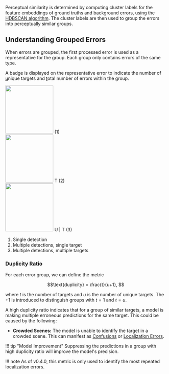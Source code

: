 Perceptual similarity is determined by computing cluster labels for the feature embeddings of ground truths and background errors, using the [HDBSCAN algorithm](https://github.com/scikit-learn-contrib/hdbscan). The cluster labels are then used to group the errors into perceptually similar groups.

## Understanding Grouped Errors

When errors are grouped, the first processed error is used as a representative for the group. Each group only contains errors of the same type.

A badge is displayed on the representative error to indicate the number of <u>u</u>nique targets and <u>t</u>otal number of errors within the group.

<div class="example infobox class-image-container row">
    <div class="class-image-wrapper">
        <img class="class-image" src="https://picsum.photos/id/906/200/200?grayscale&blur=2" width="150" height="150">
        <span class="data-tooltip">(1)</span>
    </div>
    <div class="class-image-wrapper">
        <img class="class-image" src="https://picsum.photos/id/906/200/200?grayscale&blur=2"  width="150" height="150">
        <span class="badge">T</span>
        <span class="data-tooltip">(2)</span>
    </div>
    <div class="class-image-wrapper">
        <img class="class-image" src="https://picsum.photos/id/906/200/200?grayscale&blur=2"  width="150" height="150">
        <span class="badge">U | T</span>
        <span class="data-tooltip">(3)</span>
    </div>
</div>

1. Single detection
2. Multiple detections, single target
3. Multiple detections, multiple targets

### Duplicity Ratio
For each error group, we can define the metric

$$\text{duplicity} = \frac{t}{u+1}, $$

where $t$ is the number of targets and $u$ is the number of unique targets. The $+1$ is introduced to distinguish groups with $t=1$ and $t=u.$

A high duplicity ratio indicates that for a group of similar targets, a model is making multiple erroneous predictions for the same target. This could be caused by the following:

- **Crowded Scenes:** The model is unable to identify the target in a crowded scene. This can manifest as [Confusions](../error_types.md#error-confusions "CLS + CLL") or [Localization Errors](../error_types.md#error-loc "LOC").


!!! tip "Model Improvement"
    Suppressing the predictions in a group with high duplicity ratio will improve the model's precision.

!!! note
    As of v0.4.0, this metric is only used to identify the most repeated localization errors.
